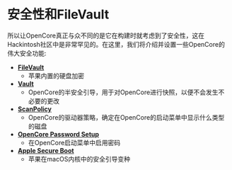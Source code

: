 # 安全性和FileVault

所以让OpenCore真正与众不同的是它在构建时就考虑到了安全性，这在Hackintosh社区中是非常罕见的。在这里，我们将介绍并设置一些OpenCore的伟大安全功能:

* [**FileVault**](./security/filevault.md)
  * 苹果内置的硬盘加密
* [**Vault**](./security/vault.md)
  * OpenCore的半安全引导，用于对OpenCore进行快照，以便不会发生不必要的更改
* [**ScanPolicy**](./security/scanpolicy.md)
  * OpenCore的驱动器策略，确定在OpenCore的启动菜单中显示什么类型的磁盘
* [**OpenCore Password Setup**](./security/password.md)
  * 在OpenCore启动菜单中启用密码
* [**Apple Secure Boot**](./security/applesecureboot.md)
  * 苹果在macOS内核中的安全引导变种
